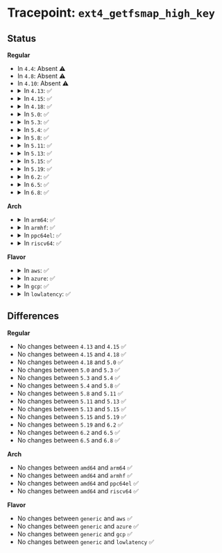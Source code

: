 # Tracepoint: <code>ext4_getfsmap_high_key</code>

## Status
<b>Regular</b>
<ul>
<li>
In <code>4.4</code>: Absent ⚠️
</li>
<li>
In <code>4.8</code>: Absent ⚠️
</li>
<li>
In <code>4.10</code>: Absent ⚠️
</li>
<li>
<details>
<summary>In <code>4.13</code>: ✅</summary>

Event:

```c
struct trace_event_raw_ext4_getfsmap_class {
    struct trace_entry ent;
    dev_t dev;
    dev_t keydev;
    u64 block;
    u64 len;
    u64 owner;
    u64 flags;
    char __data[0];
};
```
Function:

```c
void trace_event_raw_event_ext4_getfsmap_class(void *__data, struct super_block *sb, struct ext4_fsmap *fsmap);
```
</details>
</li>
<li>
<details>
<summary>In <code>4.15</code>: ✅</summary>

Event:

```c
struct trace_event_raw_ext4_getfsmap_class {
    struct trace_entry ent;
    dev_t dev;
    dev_t keydev;
    u64 block;
    u64 len;
    u64 owner;
    u64 flags;
    char __data[0];
};
```
Function:

```c
void trace_event_raw_event_ext4_getfsmap_class(void *__data, struct super_block *sb, struct ext4_fsmap *fsmap);
```
</details>
</li>
<li>
<details>
<summary>In <code>4.18</code>: ✅</summary>

Event:

```c
struct trace_event_raw_ext4_getfsmap_class {
    struct trace_entry ent;
    dev_t dev;
    dev_t keydev;
    u64 block;
    u64 len;
    u64 owner;
    u64 flags;
    char __data[0];
};
```
Function:

```c
void trace_event_raw_event_ext4_getfsmap_class(void *__data, struct super_block *sb, struct ext4_fsmap *fsmap);
```
</details>
</li>
<li>
<details>
<summary>In <code>5.0</code>: ✅</summary>

Event:

```c
struct trace_event_raw_ext4_getfsmap_class {
    struct trace_entry ent;
    dev_t dev;
    dev_t keydev;
    u64 block;
    u64 len;
    u64 owner;
    u64 flags;
    char __data[0];
};
```
Function:

```c
void trace_event_raw_event_ext4_getfsmap_class(void *__data, struct super_block *sb, struct ext4_fsmap *fsmap);
```
</details>
</li>
<li>
<details>
<summary>In <code>5.3</code>: ✅</summary>

Event:

```c
struct trace_event_raw_ext4_getfsmap_class {
    struct trace_entry ent;
    dev_t dev;
    dev_t keydev;
    u64 block;
    u64 len;
    u64 owner;
    u64 flags;
    char __data[0];
};
```
Function:

```c
void trace_event_raw_event_ext4_getfsmap_class(void *__data, struct super_block *sb, struct ext4_fsmap *fsmap);
```
</details>
</li>
<li>
<details>
<summary>In <code>5.4</code>: ✅</summary>

Event:

```c
struct trace_event_raw_ext4_getfsmap_class {
    struct trace_entry ent;
    dev_t dev;
    dev_t keydev;
    u64 block;
    u64 len;
    u64 owner;
    u64 flags;
    char __data[0];
};
```
Function:

```c
void trace_event_raw_event_ext4_getfsmap_class(void *__data, struct super_block *sb, struct ext4_fsmap *fsmap);
```
</details>
</li>
<li>
<details>
<summary>In <code>5.8</code>: ✅</summary>

Event:

```c
struct trace_event_raw_ext4_getfsmap_class {
    struct trace_entry ent;
    dev_t dev;
    dev_t keydev;
    u64 block;
    u64 len;
    u64 owner;
    u64 flags;
    char __data[0];
};
```
Function:

```c
void trace_event_raw_event_ext4_getfsmap_class(void *__data, struct super_block *sb, struct ext4_fsmap *fsmap);
```
</details>
</li>
<li>
<details>
<summary>In <code>5.11</code>: ✅</summary>

Event:

```c
struct trace_event_raw_ext4_getfsmap_class {
    struct trace_entry ent;
    dev_t dev;
    dev_t keydev;
    u64 block;
    u64 len;
    u64 owner;
    u64 flags;
    char __data[0];
};
```
Function:

```c
void trace_event_raw_event_ext4_getfsmap_class(void *__data, struct super_block *sb, struct ext4_fsmap *fsmap);
```
</details>
</li>
<li>
<details>
<summary>In <code>5.13</code>: ✅</summary>

Event:

```c
struct trace_event_raw_ext4_getfsmap_class {
    struct trace_entry ent;
    dev_t dev;
    dev_t keydev;
    u64 block;
    u64 len;
    u64 owner;
    u64 flags;
    char __data[0];
};
```
Function:

```c
void trace_event_raw_event_ext4_getfsmap_class(void *__data, struct super_block *sb, struct ext4_fsmap *fsmap);
```
</details>
</li>
<li>
<details>
<summary>In <code>5.15</code>: ✅</summary>

Event:

```c
struct trace_event_raw_ext4_getfsmap_class {
    struct trace_entry ent;
    dev_t dev;
    dev_t keydev;
    u64 block;
    u64 len;
    u64 owner;
    u64 flags;
    char __data[0];
};
```
Function:

```c
void trace_event_raw_event_ext4_getfsmap_class(void *__data, struct super_block *sb, struct ext4_fsmap *fsmap);
```
</details>
</li>
<li>
<details>
<summary>In <code>5.19</code>: ✅</summary>

Event:

```c
struct trace_event_raw_ext4_getfsmap_class {
    struct trace_entry ent;
    dev_t dev;
    dev_t keydev;
    u64 block;
    u64 len;
    u64 owner;
    u64 flags;
    char __data[0];
};
```
Function:

```c
void trace_event_raw_event_ext4_getfsmap_class(void *__data, struct super_block *sb, struct ext4_fsmap *fsmap);
```
</details>
</li>
<li>
<details>
<summary>In <code>6.2</code>: ✅</summary>

Event:

```c
struct trace_event_raw_ext4_getfsmap_class {
    struct trace_entry ent;
    dev_t dev;
    dev_t keydev;
    u64 block;
    u64 len;
    u64 owner;
    u64 flags;
    char __data[0];
};
```
Function:

```c
void trace_event_raw_event_ext4_getfsmap_class(void *__data, struct super_block *sb, struct ext4_fsmap *fsmap);
```
</details>
</li>
<li>
<details>
<summary>In <code>6.5</code>: ✅</summary>

Event:

```c
struct trace_event_raw_ext4_getfsmap_class {
    struct trace_entry ent;
    dev_t dev;
    dev_t keydev;
    u64 block;
    u64 len;
    u64 owner;
    u64 flags;
    char __data[0];
};
```
Function:

```c
void trace_event_raw_event_ext4_getfsmap_class(void *__data, struct super_block *sb, struct ext4_fsmap *fsmap);
```
</details>
</li>
<li>
<details>
<summary>In <code>6.8</code>: ✅</summary>

Event:

```c
struct trace_event_raw_ext4_getfsmap_class {
    struct trace_entry ent;
    dev_t dev;
    dev_t keydev;
    u64 block;
    u64 len;
    u64 owner;
    u64 flags;
    char __data[0];
};
```
Function:

```c
void trace_event_raw_event_ext4_getfsmap_class(void *__data, struct super_block *sb, struct ext4_fsmap *fsmap);
```
</details>
</li>
</ul>
<b>Arch</b>
<ul>
<li>
<details>
<summary>In <code>arm64</code>: ✅</summary>

Event:

```c
struct trace_event_raw_ext4_getfsmap_class {
    struct trace_entry ent;
    dev_t dev;
    dev_t keydev;
    u64 block;
    u64 len;
    u64 owner;
    u64 flags;
    char __data[0];
};
```
Function:

```c
void trace_event_raw_event_ext4_getfsmap_class(void *__data, struct super_block *sb, struct ext4_fsmap *fsmap);
```
</details>
</li>
<li>
<details>
<summary>In <code>armhf</code>: ✅</summary>

Event:

```c
struct trace_event_raw_ext4_getfsmap_class {
    struct trace_entry ent;
    dev_t dev;
    dev_t keydev;
    u64 block;
    u64 len;
    u64 owner;
    u64 flags;
    char __data[0];
};
```
Function:

```c
void trace_event_raw_event_ext4_getfsmap_class(void *__data, struct super_block *sb, struct ext4_fsmap *fsmap);
```
</details>
</li>
<li>
<details>
<summary>In <code>ppc64el</code>: ✅</summary>

Event:

```c
struct trace_event_raw_ext4_getfsmap_class {
    struct trace_entry ent;
    dev_t dev;
    dev_t keydev;
    u64 block;
    u64 len;
    u64 owner;
    u64 flags;
    char __data[0];
};
```
Function:

```c
void trace_event_raw_event_ext4_getfsmap_class(void *__data, struct super_block *sb, struct ext4_fsmap *fsmap);
```
</details>
</li>
<li>
<details>
<summary>In <code>riscv64</code>: ✅</summary>

Event:

```c
struct trace_event_raw_ext4_getfsmap_class {
    struct trace_entry ent;
    dev_t dev;
    dev_t keydev;
    u64 block;
    u64 len;
    u64 owner;
    u64 flags;
    char __data[0];
};
```
Function:

```c
void trace_event_raw_event_ext4_getfsmap_class(void *__data, struct super_block *sb, struct ext4_fsmap *fsmap);
```
</details>
</li>
</ul>
<b>Flavor</b>
<ul>
<li>
<details>
<summary>In <code>aws</code>: ✅</summary>

Event:

```c
struct trace_event_raw_ext4_getfsmap_class {
    struct trace_entry ent;
    dev_t dev;
    dev_t keydev;
    u64 block;
    u64 len;
    u64 owner;
    u64 flags;
    char __data[0];
};
```
Function:

```c
void trace_event_raw_event_ext4_getfsmap_class(void *__data, struct super_block *sb, struct ext4_fsmap *fsmap);
```
</details>
</li>
<li>
<details>
<summary>In <code>azure</code>: ✅</summary>

Event:

```c
struct trace_event_raw_ext4_getfsmap_class {
    struct trace_entry ent;
    dev_t dev;
    dev_t keydev;
    u64 block;
    u64 len;
    u64 owner;
    u64 flags;
    char __data[0];
};
```
Function:

```c
void trace_event_raw_event_ext4_getfsmap_class(void *__data, struct super_block *sb, struct ext4_fsmap *fsmap);
```
</details>
</li>
<li>
<details>
<summary>In <code>gcp</code>: ✅</summary>

Event:

```c
struct trace_event_raw_ext4_getfsmap_class {
    struct trace_entry ent;
    dev_t dev;
    dev_t keydev;
    u64 block;
    u64 len;
    u64 owner;
    u64 flags;
    char __data[0];
};
```
Function:

```c
void trace_event_raw_event_ext4_getfsmap_class(void *__data, struct super_block *sb, struct ext4_fsmap *fsmap);
```
</details>
</li>
<li>
<details>
<summary>In <code>lowlatency</code>: ✅</summary>

Event:

```c
struct trace_event_raw_ext4_getfsmap_class {
    struct trace_entry ent;
    dev_t dev;
    dev_t keydev;
    u64 block;
    u64 len;
    u64 owner;
    u64 flags;
    char __data[0];
};
```
Function:

```c
void trace_event_raw_event_ext4_getfsmap_class(void *__data, struct super_block *sb, struct ext4_fsmap *fsmap);
```
</details>
</li>
</ul>

## Differences
<b>Regular</b>
<ul>
<li>
No changes between <code>4.13</code> and <code>4.15</code> ✅
</li>
<li>
No changes between <code>4.15</code> and <code>4.18</code> ✅
</li>
<li>
No changes between <code>4.18</code> and <code>5.0</code> ✅
</li>
<li>
No changes between <code>5.0</code> and <code>5.3</code> ✅
</li>
<li>
No changes between <code>5.3</code> and <code>5.4</code> ✅
</li>
<li>
No changes between <code>5.4</code> and <code>5.8</code> ✅
</li>
<li>
No changes between <code>5.8</code> and <code>5.11</code> ✅
</li>
<li>
No changes between <code>5.11</code> and <code>5.13</code> ✅
</li>
<li>
No changes between <code>5.13</code> and <code>5.15</code> ✅
</li>
<li>
No changes between <code>5.15</code> and <code>5.19</code> ✅
</li>
<li>
No changes between <code>5.19</code> and <code>6.2</code> ✅
</li>
<li>
No changes between <code>6.2</code> and <code>6.5</code> ✅
</li>
<li>
No changes between <code>6.5</code> and <code>6.8</code> ✅
</li>
</ul>
<b>Arch</b>
<ul>
<li>
No changes between <code>amd64</code> and <code>arm64</code> ✅
</li>
<li>
No changes between <code>amd64</code> and <code>armhf</code> ✅
</li>
<li>
No changes between <code>amd64</code> and <code>ppc64el</code> ✅
</li>
<li>
No changes between <code>amd64</code> and <code>riscv64</code> ✅
</li>
</ul>
<b>Flavor</b>
<ul>
<li>
No changes between <code>generic</code> and <code>aws</code> ✅
</li>
<li>
No changes between <code>generic</code> and <code>azure</code> ✅
</li>
<li>
No changes between <code>generic</code> and <code>gcp</code> ✅
</li>
<li>
No changes between <code>generic</code> and <code>lowlatency</code> ✅
</li>
</ul>
